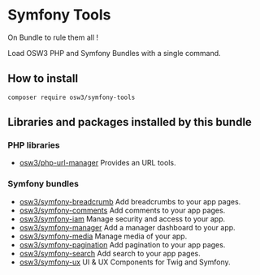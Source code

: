# Symfony Tools

On Bundle to rule them all !

Load OSW3 PHP and Symfony Bundles with a single command.

## How to install

```shell
composer require osw3/symfony-tools
```

## Libraries and packages installed by this bundle

### PHP libraries

- [osw3/php-url-manager](https://github.com/osw3/php-url-manager) Provides an URL tools.

### Symfony bundles

- [osw3/symfony-breadcrumb](https://github.com/osw3/symfony-breadcrumb) Add breadcrumbs to your app pages.
- [osw3/symfony-comments](https://github.com/osw3/symfony-comments) Add comments to your app pages.
- [osw3/symfony-iam](https://github.com/osw3/symfony-iam) Manage security and access to your app.
- [osw3/symfony-manager](https://github.com/osw3/symfony-manager) Add a manager dashboard to your app.
- [osw3/symfony-media](https://github.com/osw3/symfony-media) Manage media of your app.
- [osw3/symfony-pagination](https://github.com/osw3/symfony-pagination) Add pagination to your app pages.
- [osw3/symfony-search](https://github.com/osw3/symfony-search) Add search to your app pages.
- [osw3/symfony-ux](https://github.com/osw3/symfony-ux) UI & UX Components for Twig and Symfony.